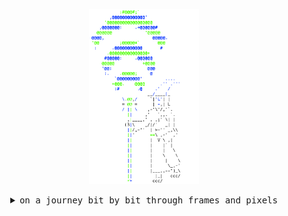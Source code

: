 <!-- thanks @skullface for the inspiration!!! https://raw.githubusercontent.com/skullface/skullface/master/README.md -->
<p align="center" style="color: #000;">
  <img src="https://github.com/joshschmelzle/joshschmelzle/blob/profile/wizard-v2-light-colors.PNG" alt="wizard holding a staff radiating Wi-Fi" width="35%" height="35%">
</p>
<details>
  <summary align="center"><samp>on a journey bit by bit through frames and pixels</samp></summary>
  <hr>
  <p>heyo, i'm <strong>josh</strong> (he/him/his) (づ｡◕‿‿◕｡)づ 📶 i'm a Wi-Fi network <code>engineer</code> + <code>programmer</code>. ⚡ i <3 🐉 python, ⌨️ video games, 🎧 head-fi, and 🎹 playing musical instruments!
  </p>
  <hr>
  <p align="center">
    👋 have a rock n’ roll day! 🤘<br>
    <a href="https://twitter.com/joshschmelzle"><kbd>say hi on twitter</kbd></a>
  </p>
</details>
